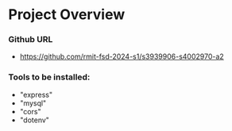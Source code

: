 # Project Overview

### Github URL

- https://github.com/rmit-fsd-2024-s1/s3939906-s4002970-a2

### Tools to be installed:

- "express"
- "mysql"
- "cors"
- "dotenv"
